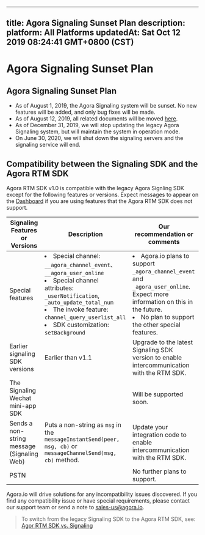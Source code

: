 
---
title: Agora Signaling Sunset Plan
description: 
platform: All Platforms
updatedAt: Sat Oct 12 2019 08:24:41 GMT+0800 (CST)
---
# Agora Signaling Sunset Plan
## Agora Signaling Sunset Plan

-  As of August 1, 2019, the Agora Signaling system will be sunset. No new features will be added, and only bug fixes will be made. 
-  As of August 12, 2019, all related documents will be moved [here](https://docs.agora.io/en/Signaling/product_signaling?platform=All%20Platforms).
- As of December 31, 2019, we will stop updating the  legacy Agora Signaling system, but will maintain the system in operation mode. 
- On June 30, 2020, we will shut down the signaling servers and the signaling service will end.

## Compatibility between the Signaling SDK and the Agora RTM SDK

Agora RTM SDK v1.0 is compatible with the legacy Agora Signling SDK except for the following features or versions. Expect messages to appear on the [Dashboard](https://sso.agora.io/en/login) if you are using features that the Agora RTM SDK does not support. 

|  Signaling Features or Versions          | Description                                                         | Our recommendation or comments      |
| ---------------------------------------------------------- | --------------------------------------------------------------------- | ------------------------------------------------------------- |
| Special features                                     | <li>Special channel: <code>\__agora_channel_event</code>、<code>\__agora_user_online</code>  <li>Special channel attributes: <code>_userNotification</code>, <code> _auto_update_total_num</code> <li>The invoke feature: <code>channel_query_userlist_all</code> <li> SDK customization: <code>setBackground</code> | <li>Agora.io plans to support <code>_agora_channel_event</code> and <code>_agora_user_online</code>. Expect more information on this in the future. <li>No plan to support the other special features. |
| Earlier signaling SDK versions | Earlier than v1.1    | Upgrade to the latest Signaling SDK version to enable intercommunication with the RTM SDK.  |
| The Signaling Wechat mini-app SDK |                                                                  | Will be supported soon. |
| Sends a non-string message (Signaling Web) | Puts a non-string as `msg` in the `messageInstantSend(peer, msg, cb)` or `messageChannelSend(msg, cb)` method. | Update your integration code to enable intercommunication with the RTM SDK. |
| PSTN                      |                                                                 | No further plans to support. |
	
Agora.io will drive solutions for any incompatibility issues discovered. If you find any compatibility issue or have special requirements, please contact our support team or send a note to sales-us@agora.io.
	
> To switch from the legacy Signaling SDK to the Agora RTM SDK, see: [Agor RTM SDK vs. Signaling](../../en/Real-time-Messaging/rtm_signaling_android.md) 




